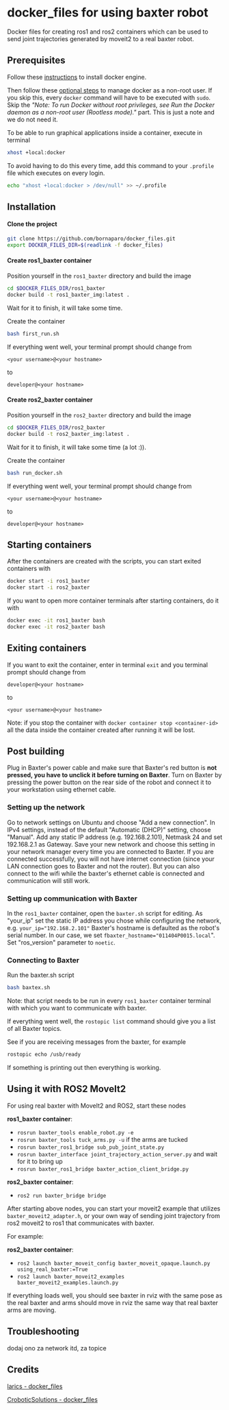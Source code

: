 # docker_files for using baxter robot

Docker files for creating ros1 and ros2 containers which can be used to send joint trajectories generated by moveit2 to a real baxter robot.

## Prerequisites
Follow these [instructions](https://docs.docker.com/engine/install/ubuntu/) to install docker engine.

Then follow these [optional steps](https://docs.docker.com/engine/install/linux-postinstall/#manage-docker-as-a-non-root-user) to manage docker as a non-root user. If you skip this, every `docker` command will have to be executed with `sudo`. Skip the _"Note: To run Docker without root privileges, see Run the Docker daemon as a non-root user (Rootless mode)."_ part. This is just a note and we do not need it.

To be able to run graphical applications inside a container, execute in terminal
```bash
xhost +local:docker
```
To avoid having to do this every time, add this command to your `.profile` file which executes on every login.
```bash
echo "xhost +local:docker > /dev/null" >> ~/.profile
```

## Installation
#### Clone the project
```bash
git clone https://github.com/bornaparo/docker_files.git
export DOCKER_FILES_DIR=$(readlink -f docker_files)
```
#### Create ros1_baxter container
Position yourself in the `ros1_baxter` directory and build the image
```bash
cd $DOCKER_FILES_DIR/ros1_baxter
docker build -t ros1_baxter_img:latest .
```
Wait for it to finish, it will take some time.

Create the container
```bash
bash first_run.sh
```
If everything went well, your terminal prompt should change from
```
<your username>@<your hostname>
```
to
```
developer@<your hostname>
```

#### Create ros2_baxter container
Position yourself in the `ros2_baxter` directory and build the image
```bash
cd $DOCKER_FILES_DIR/ros2_baxter
docker build -t ros2_baxter_img:latest .
```

Wait for it to finish, it will take some time (a lot :)).

Create the container
```bash
bash run_docker.sh
```
If everything went well, your terminal prompt should change from
```
<your username>@<your hostname>
```
to
```
developer@<your hostname>
```

## Starting containers
After the containers are created with the scripts, you can start exited containers with
```bash
docker start -i ros1_baxter
docker start -i ros2_baxter
```
If you want to open more container terminals after starting containers, do it with
```bash
docker exec -it ros1_baxter bash
docker exec -it ros2_baxter bash
```

## Exiting containers
If you want to exit the container, enter in terminal `exit` and you terminal prompt should change from 
```
developer@<your hostname>
```
to
```
<your username>@<your hostname>
```
Note: if you stop the container with `docker container stop <container-id>` all the data inside the container created after running it will be lost.

## Post building
Plug in Baxter's power cable and make sure that Baxter's red button is **not pressed, you have to unclick it before turning on Baxter**. Turn on Baxter by pressing the power button on the rear side of the robot and connect it to your workstation using ethernet cable.

### Setting up the network
Go to network settings on Ubuntu and choose "Add a new connection". In IPv4 settings, instead of the default "Automatic (DHCP)" setting, choose "Manual". Add any static IP address (e.g. 192.168.2.101), Netmask 24 and set 192.168.2.1 as Gateway. Save your new network and choose this setting in your network manager every time you are connected to Baxter. If you are connected successfully, you will not have internet connection (since your LAN connection goes to Baxter and not the router). But you can also connect to the wifi while the baxter's ethernet cable is connected and communication will still work.

### Setting up communication with Baxter
In the `ros1_baxter` container, open the `baxter.sh` script for editing. As "your_ip" set the static IP address you chose while configuring the network, e.g. `your_ip="192.168.2.101"` Baxter's hostname is defaulted as the robot's serial number. In our case, we set `fbaxter_hostname="011404P0015.local`". Set "ros_version" parameter to `noetic`.

### Connecting to Baxter
Run the baxter.sh script
```bash
bash baxtex.sh
```
Note: that script needs to be run in every `ros1_baxter` container terminal with which you want to communicate with baxter.

If everything went well, the `rostopic list` command should give you a list of all Baxter topics.

See if you are receiving messages from the baxter, for example
```bash
rostopic echo /usb/ready
```
If something is printing out then everything is working.

## Using it with ROS2 MoveIt2
For using real baxter with MoveIt2 and ROS2, start these nodes

**ros1_baxter container**:
- `rosrun baxter_tools enable_robot.py -e`
- `rosrun baxter_tools tuck_arms.py -u` if the arms are tucked
- `rosrun baxter_ros1_bridge sub_pub_joint_state.py`
- `rosrun baxter_interface joint_trajectory_action_server.py` and wait for it to bring up
- `rosrun baxter_ros1_bridge baxter_action_client_bridge.py`

**ros2_baxter container**:
- `ros2 run baxter_bridge bridge`

After starting above nodes, you can start your moveit2 example that utilizes `baxter_moveit2_adapter.h`, or your own way of sending joint trajectory from ros2 moveit2 to ros1 that communicates with baxter.

For example:

**ros2_baxter container**:
- `ros2 launch baxter_moveit_config baxter_moveit_opaque.launch.py using_real_baxter:=True`
- `ros2 launch baxter_moveit2_examples baxter_moveit2_examples.launch.py`

If everything loads well, you should see baxter in rviz with the same pose as the real baxter and arms should move in rviz the same way that real baxter arms are moving.

## Troubleshooting
dodaj ono za network itd, za topice

## Credits
[larics - docker_files](https://github.com/larics/docker_files)

[CroboticSolutions - docker_files](https://github.com/CroboticSolutions/docker_files/tree/master)